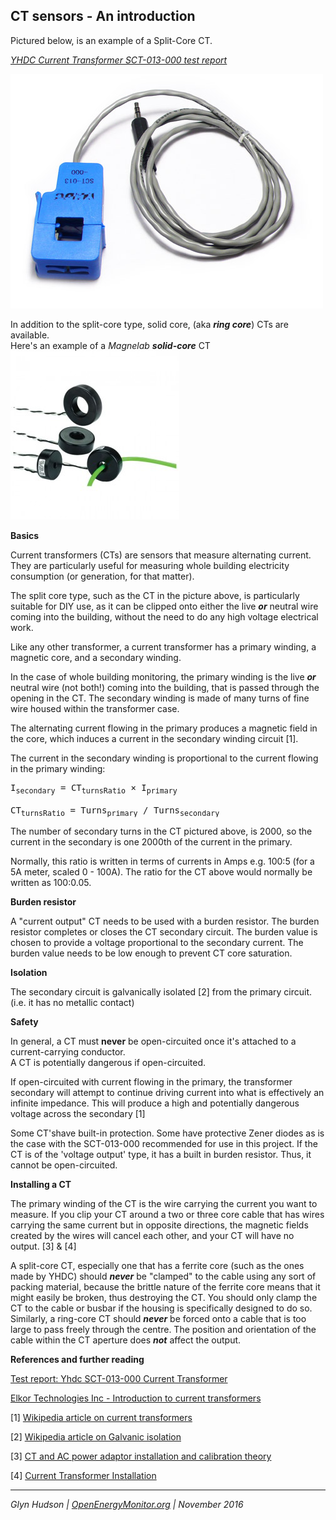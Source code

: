 ## CT sensors - An introduction


Pictured below, is an example of a Split-Core CT.

<u>_[YHDC Current Transformer SCT-013-000 test report](https://openenergymonitor.org/emon/buildingblocks/report-yhdc-sct-013-000-current-transformer)_</u>

![](files/current100a.jpg)

In addition to the split-core type, solid core, (aka _**ring core**_) CTs are available.  
Here's an example of a _Magnelab **solid-core**_ CT  
![](files/solid_core_ct.jpg)

**Basics**

Current transformers (CTs) are sensors that measure alternating current. They are particularly useful for measuring whole building electricity consumption (or generation, for that matter).

The split core type, such as the CT in the picture above, is particularly suitable for DIY use, as it can be clipped onto either the live **_or_** neutral wire coming into the building, without the need to do any high voltage electrical work.

Like any other transformer, a current transformer has a primary winding, a magnetic core, and a secondary winding.

In the case of whole building monitoring, the primary winding is the live _**or**_ neutral wire (not both!) coming into the building, that is passed through the opening in the CT. The secondary winding is made of many turns of fine wire housed within the transformer case.

The alternating current flowing in the primary produces a magnetic field in the core, which induces a current in the secondary winding circuit [1].

The current in the secondary winding is proportional to the current flowing in the primary winding:

<pre>I<sub>secondary</sub> = CT<sub>turnsRatio</sub> × I<sub>primary</sub>

CT<sub>turnsRatio</sub> = Turns<sub>primary</sub> / Turns<sub>secondary</sub></pre>

The number of secondary turns in the CT pictured above, is 2000, so the current in the secondary is one 2000th of the current in the primary.

Normally, this ratio is written in terms of currents in Amps e.g. 100:5 (for a 5A meter, scaled 0 - 100A). The ratio for the CT above would normally be written as 100:0.05.

**Burden resistor**

A "current output" CT needs to be used with a burden resistor. The burden resistor completes or closes the CT secondary circuit. The burden value is chosen to provide a voltage proportional to the secondary current. The burden value needs to be low enough to prevent CT core saturation.

**Isolation**

The secondary circuit is galvanically isolated [2] from the primary circuit. (i.e. it has no metallic contact)

**Safety**

In general, a CT must **never** be open-circuited once it's attached to a current-carrying conductor.  
A CT is potentially dangerous if open-circuited.

If open-circuited with current flowing in the primary, the transformer secondary will attempt to continue driving current into what is effectively an infinite impedance. This will produce a high and potentially dangerous voltage across the secondary [1]

Some CT'shave built-in protection. Some have protective Zener diodes as is the case with the SCT-013-000 recommended for use in this project. If the CT is of the 'voltage output' type, it has a built in burden resistor. Thus, it cannot be open-circuited.

**Installing a CT**

The primary winding of the CT is the wire carrying the current you want to measure. If you clip your CT around a two or three core cable that has wires carrying the same current but in opposite directions, the magnetic fields created by the wires will cancel each other, and your CT will have no output. [3] & [4]

A split-core CT, especially one that has a ferrite core (such as the ones made by YHDC) should _**never**_ be "clamped" to the cable using any sort of packing material, because the brittle nature of the ferrite core means that it might easily be broken, thus destroying the CT. You should only clamp the CT to the cable or busbar if the housing is specifically designed to do so. Similarly, a ring-core CT should **_never_** be forced onto a cable that is too large to pass freely through the centre. The position and orientation of the cable within the CT aperture does **_not_** affect the output.

**References and further reading**

[Test report: Yhdc SCT-013-000 Current Transformer](https://openenergymonitor.org/emon/buildingblocks/report-yhdc-sct-013-000-current-transformer "Report: Yhdc SCT-013-000 Current Transformer")

[Elkor Technologies Inc - Introduction to current transformers](https://www.elkor.net/pdfs/AN0305-Current_Transformers.pdf)

[1] [Wikipedia article on current transformers](https://en.wikipedia.org/wiki/Current_transformer)

[2] [Wikipedia article on Galvanic isolation](https://en.wikipedia.org/wiki/Galvanic_isolation)

[3] [CT and AC power adaptor installation and calibration theory](https://openenergymonitor.org/emon/buildingblocks/ct-and-ac-power-adaptor-installation-and-calibration-theory "CT and AC power adaptor installation and calibration theory")

[4] [Current Transformer Installation](https://openenergymonitor.org/emon/Current_Transformer_Installation "Current Transformer Installation")

***

*Glyn Hudson | [OpenEnergyMonitor.org](https://openenergymonitor.org) | November 2016*
